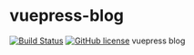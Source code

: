 # vuepress-blog
[![Build Status](https://travis-ci.org/SethLee23/vuepress-blog.svg?branch=master)](https://travis-ci.org/SethLee23/vuepress-blog)
[![GitHub license](https://img.shields.io/github/license/SethLee23/vuepress-blog)](https://github.com/SethLee23/vuepress-blog/blob/master/LICENSE)
vuepress blog
